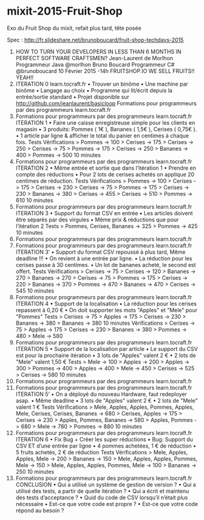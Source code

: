 # mixit-2015-Fruit-Shop

Exo du Fruit Shop du mixit, refait plus tard, tête posée

Spec : http://fr.slideshare.net/brunoboucard/fruit-shop-techdays-2015 

1. HOW TO TURN YOUR DEVELOPERS IN LESS THAN 6 MONTHS IN PERFECT SOFTWARE CRAFTSMEN? Jean-Laurent de Morlhon Programmeur Java @morlhon Bruno Boucard Programmeur C# @brunoboucard 10 Février 2015 -14h FRUITSHOP.IO WE SELL FRUITS!! YEAH!!
2. ITERATION 0 learn.tocraft.fr • Trouver un binôme • Une machine par binôme • Langage au choix • Programme qui lit/écrit depuis la entrée/sortie standard • Projet disponible sur http://github.com/jeanlaurent/basicloop Formations pour programmeurs par des programmeurs learn.tocraft.fr
3. Formations pour programmeurs par des programmeurs learn.tocraft.fr ITERATION 1 • Faire une caisse enregistreuse simple pour les clients en magasin • 3 produits: Pommes ( 1€ ), Bananes ( 1,5€ ), Cerises ( 0,75€ ). • 1 article par ligne & afficher le total du panier en centimes à chaque fois. Tests Vérifications > Pommes -> 100 > Cerises -> 175 > Cerises -> 250 > Cerises -> 75 > Pommes -> 175 > Cerises -> 250 > Bananes -> 400 > Pommes -> 500 10 minutes
4. Formations pour programmeurs par des programmeurs learn.tocraft.fr ITERATION 2 • Même entrée et sortie que dans l’itération 1 • Prendre en compte des réductions • Pour 2 lots de cerises achetés on applique 20 centimes de réduction. Tests Vérifications > Pommes -> 100 > Cerises -> 175 > Cerises -> 230 > Cerises -> 75 > Pommes -> 175 > Cerises -> 230 > Bananes -> 380 > Cerises -> 455 > Cerises -> 510 > Pommes -> 610 10 minutes
5. Formations pour programmeurs par des programmeurs learn.tocraft.fr ITERATION 3 • Support du format CSV en entrée • Les articles doivent être séparés par des virgules • Même prix & réductions que pour l’itération 2 Tests > Pommes, Cerises, Bananes -> 325 > Pommes -> 425 10 minutes
6. Formations pour programmeurs par des programmeurs learn.tocraft.fr
7. Formations pour programmeurs par des programmeurs learn.tocraft.fr ITERATION 3’ • Support du format CSV repoussé à plus tard, Même deadline !!! • On revient à une entrée par ligne. • La réduction pour les cerises passe à 30 centimes. • Un lot de bananes acheté, le second est offert. Tests Vérifications > Cerises -> 75 > Cerises -> 120 > Bananes -> 270 > Bananes -> 270 > Cerises -> 75 > Pommes -> 175 > Cerises -> 220 > Bananes -> 370 > Pommes -> 470 > Bananes -> 470 > Cerises -> 545 10 minutes
8. Formations pour programmeurs par des programmeurs learn.tocraft.fr ITERATION 4 • Support de la localisation • La réduction pour les cerises repassent à 0,20 € • On doit supporter les mots "Apples" et "Mele" pour "Pommes" Tests > Cerises -> 75 > Apples -> 175 > Cerises -> 230 > Bananes -> 380 > Bananes -> 380 10 minutes Vérifications > Cerises -> 75 > Apples -> 175 > Cerises -> 230 > Bananes -> 380 > Pommes -> 480 > Mele -> 580
9. Formations pour programmeurs par des programmeurs learn.tocraft.fr ITERATION 5 • Support de la localisation par article • Le support du CSV est pour la prochaine itération • 3 lots de "Apples" valent 2 € • 2 lots de "Mele" valent 1,50 € Tests > Mele -> 100 > Apples -> 200 > Apples -> 300 > Pommes -> 400 > Apples -> 400 > Mele -> 450 > Cerises -> 525 > Cerises -> 580 10 minutes
10. Formations pour programmeurs par des programmeurs learn.tocraft.fr
11. Formations pour programmeurs par des programmeurs learn.tocraft.fr ITERATION 5’ • On a déployé du nouveau Hardware, faut redeployer asap. • Même deadline • 3 lots de "Apples" valent 2 € • 2 lots de "Mele" valent 1 € Tests Vérifications > Mele, Apples, Apples, Pommes, Apples, Mele, Cerises, Cerises, Bananes -> 680 > Cerises, Apples -> 175 > Cerises -> 230 > Apples, Pommes, Bananes -> 580 > Apples, Pommes -> 680 > Mele -> 780 > Pommes -> 880 10 minutes
12. Formations pour programmeurs par des programmeurs learn.tocraft.fr ITERATION 6 • Fix Bug + Créer les super réductions • Bug: Support du CSV ET d’une entrée par ligne • 4 pommes achetées, 1 € de réduction • 5 fruits achetés, 2 € de réduction Tests Vérifications > Mele, Apples, Apples, Mele -> 200 > Bananes -> 150 > Mele, Apples, Apples, Pommes, Mele -> 150 > Mele, Apples, Apples, Pommes, Mele -> 100 > Bananes -> 250 10 minutes
13. Formations pour programmeurs par des programmeurs learn.tocraft.fr CONCLUSION • Qui a utilisé un système de gestion de version ? • Qui a utilisé des tests, a partir de quelle itération ? • Qui a écrit et maintenu des tests d’acceptance ? • Quid du code de CSV lorsqu’il n’était plus nécessaire • Est-ce que votre code est propre ? • Est-ce que votre code répond au besoin ?
